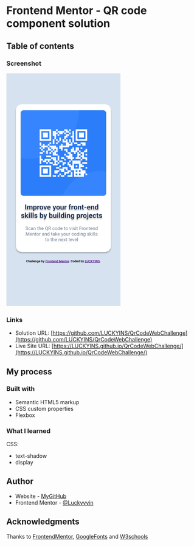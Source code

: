# Frontend Mentor - QR code component solution

## Table of contents

### Screenshot

<img src="images/image.jpg" width = "300">

### Links

- Solution URL: [https://github.com/LUCKYINS/QrCodeWebChallenge](https://github.com/LUCKYINS/QrCodeWebChallenge)
- Live Site URL: [https://LUCKYINS.github.io/QrCodeWebChallenge/](https://LUCKYINS.github.io/QrCodeWebChallenge/)

## My process

### Built with

- Semantic HTML5 markup
- CSS custom properties
- Flexbox

### What I learned
CSS:
- text-shadow
- display

## Author

- Website - [MyGitHub](https://github.com/LUCKYINS)
- Frontend Mentor - [@Luckyyyin](https://www.frontendmentor.io/profile/LUCKYINS)

## Acknowledgments
Thanks to [FrontendMentor](https://www.frontendmentor.io/home), [GoogleFonts](https://fonts.google.com/) and [W3schools](https://www.w3schools.com/)
